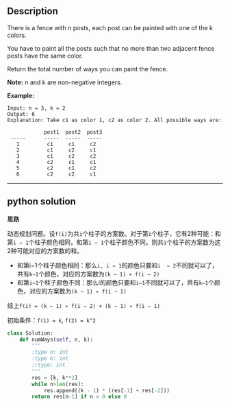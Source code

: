 ## Description

There is a fence with n posts, each post can be painted with one of the k colors.

You have to paint all the posts such that no more than two adjacent fence posts have the same color.

Return the total number of ways you can paint the fence.

**Note:**
n and k are non-negative integers.

**Example:**

```
Input: n = 3, k = 2
Output: 6
Explanation: Take c1 as color 1, c2 as color 2. All possible ways are:

            post1  post2  post3
 -----      -----  -----  -----
   1         c1     c1     c2
   2         c1     c2     c1
   3         c1     c2     c2
   4         c2     c1     c1
   5         c2     c1     c2
   6         c2     c2     c1
```



------

## python solution



**思路**

动态规划问题。设`f(i)`为共`i`个柱子的方案数。对于第`i`个柱子，它有2种可能：和第`i − 1`个柱子颜色相同，和第`i − 1`个柱子颜色不同。则共`i`个柱子的方案数为这2种可能对应的方案数的和。

- 和第i−1个柱子颜色相同：那么`i, i − 1`的颜色只要和`i  − 2`不同就可以了，共有`k−1`个颜色，对应的方案数为`(k − 1) ∗ f(i − 2)`
- 和第`i−1`个柱子颜色不同：那么i的颜色只要和`i−1`不同就可以了，共有`k−1`个颜色，对应的方案数为`(k − 1) ∗ f(i − 1)`

综上`f(i) = (k − 1) ∗ f(i − 2) + (k − 1) ∗ f(i − 1)`

初始条件：`f(1) = k`,  `f(2) = k^2`



```python
class Solution:
    def numWays(self, n, k):
        """
        :type n: int
        :type k: int
        :rtype: int
        """
        res = [k, k**2]
        while n>len(res):
            res.append((k - 1) * (res[-1] + res[-2]))
        return res[n-1] if n > 0 else 0
```

